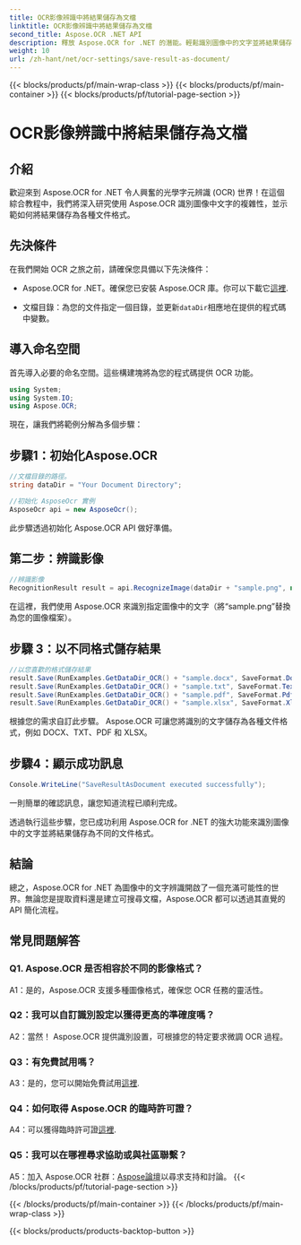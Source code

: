 ```yaml
---
title: OCR影像辨識中將結果儲存為文檔
linktitle: OCR影像辨識中將結果儲存為文檔
second_title: Aspose.OCR .NET API
description: 釋放 Aspose.OCR for .NET 的潛能。輕鬆識別圖像中的文字並將結果儲存為各種文件格式。
weight: 10
url: /zh-hant/net/ocr-settings/save-result-as-document/
---
```


{{< blocks/products/pf/main-wrap-class >}}
{{< blocks/products/pf/main-container >}}
{{< blocks/products/pf/tutorial-page-section >}}

# OCR影像辨識中將結果儲存為文檔

## 介紹

歡迎來到 Aspose.OCR for .NET 令人興奮的光學字元辨識 (OCR) 世界！在這個綜合教程中，我們將深入研究使用 Aspose.OCR 識別圖像中文字的複雜性，並示範如何將結果儲存為各種文件格式。

## 先決條件

在我們開始 OCR 之旅之前，請確保您具備以下先決條件：

-  Aspose.OCR for .NET。確保您已安裝 Aspose.OCR 庫。你可以下載它[這裡](https://releases.aspose.com/ocr/net/).

- 文檔目錄：為您的文件指定一個目錄，並更新`dataDir`相應地在提供的程式碼中變數。

## 導入命名空間

首先導入必要的命名空間。這些構建塊將為您的程式碼提供 OCR 功能。

```csharp
using System;
using System.IO;
using Aspose.OCR;
```

現在，讓我們將範例分解為多個步驟：

## 步驟1：初始化Aspose.OCR

```csharp
//文檔目錄的路徑。
string dataDir = "Your Document Directory";

//初始化 AsposeOcr 實例
AsposeOcr api = new AsposeOcr();
```

此步驟透過初始化 Aspose.OCR API 做好準備。

## 第二步：辨識影像

```csharp
//辨識影像
RecognitionResult result = api.RecognizeImage(dataDir + "sample.png", new RecognitionSettings { });
```

在這裡，我們使用 Aspose.OCR 來識別指定圖像中的文字（將“sample.png”替換為您的圖像檔案）。

## 步驟 3：以不同格式儲存結果

```csharp
//以您喜歡的格式儲存結果
result.Save(RunExamples.GetDataDir_OCR() + "sample.docx", SaveFormat.Docx);
result.Save(RunExamples.GetDataDir_OCR() + "sample.txt", SaveFormat.Text);
result.Save(RunExamples.GetDataDir_OCR() + "sample.pdf", SaveFormat.Pdf);
result.Save(RunExamples.GetDataDir_OCR() + "sample.xlsx", SaveFormat.Xlsx);
```

根據您的需求自訂此步驟。 Aspose.OCR 可讓您將識別的文字儲存為各種文件格式，例如 DOCX、TXT、PDF 和 XLSX。

## 步驟4：顯示成功訊息

```csharp
Console.WriteLine("SaveResultAsDocument executed successfully");
```

一則簡單的確認訊息，讓您知道流程已順利完成。

透過執行這些步驟，您已成功利用 Aspose.OCR for .NET 的強大功能來識別圖像中的文字並將結果儲存為不同的文件格式。

## 結論

總之，Aspose.OCR for .NET 為圖像中的文字辨識開啟了一個充滿可能性的世界。無論您是提取資料還是建立可搜尋文檔，Aspose.OCR 都可以透過其直覺的 API 簡化流程。

## 常見問題解答

### Q1. Aspose.OCR 是否相容於不同的影像格式？

A1：是的，Aspose.OCR 支援多種圖像格式，確保您 OCR 任務的靈活性。

### Q2：我可以自訂識別設定以獲得更高的準確度嗎？

A2：當然！ Aspose.OCR 提供識別設置，可根據您的特定要求微調 OCR 過程。

### Q3：有免費試用嗎？

 A3：是的，您可以開始免費試用[這裡](https://releases.aspose.com/).

### Q4：如何取得 Aspose.OCR 的臨時許可證？

 A4：可以獲得臨時許可證[這裡](https://purchase.aspose.com/temporary-license/).

### Q5：我可以在哪裡尋求協助或與社區聯繫？

 A5：加入 Aspose.OCR 社群：[Aspose論壇](https://forum.aspose.com/c/ocr/16)以尋求支持和討論。
{{< /blocks/products/pf/tutorial-page-section >}}

{{< /blocks/products/pf/main-container >}}
{{< /blocks/products/pf/main-wrap-class >}}

{{< blocks/products/products-backtop-button >}}
